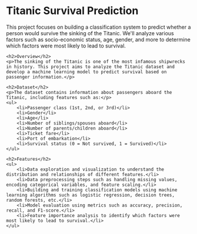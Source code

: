 <!DOCTYPE html>
<html lang="en">
<head>
    <meta charset="UTF-8">
    <meta name="viewport" content="width=device-width, initial-scale=1.0">
    <title>Titanic Survival Prediction</title>
</head>
<body>
    <h1>Titanic Survival Prediction</h1>
    <p>This project focuses on building a classification system to predict whether a person would survive the sinking of the Titanic. We'll analyze various factors such as socio-economic status, age, gender, and more to determine which factors were most likely to lead to survival.</p>
    
    <h2>Overview</h2>
    <p>The sinking of the Titanic is one of the most infamous shipwrecks in history. This project aims to analyze the Titanic dataset and develop a machine learning model to predict survival based on passenger information.</p>
    
    <h2>Dataset</h2>
    <p>The dataset contains information about passengers aboard the Titanic, including features such as:</p>
    <ul>
        <li>Passenger class (1st, 2nd, or 3rd)</li>
        <li>Gender</li>
        <li>Age</li>
        <li>Number of siblings/spouses aboard</li>
        <li>Number of parents/children aboard</li>
        <li>Ticket fare</li>
        <li>Port of embarkation</li>
        <li>Survival status (0 = Not survived, 1 = Survived)</li>
    </ul>
    
    <h2>Features</h2>
    <ul>
        <li>Data exploration and visualization to understand the distribution and relationships of different features.</li>
        <li>Data preprocessing steps such as handling missing values, encoding categorical variables, and feature scaling.</li>
        <li>Building and training classification models using machine learning algorithms such as logistic regression, decision trees, random forests, etc.</li>
        <li>Model evaluation using metrics such as accuracy, precision, recall, and F1-score.</li>
        <li>Feature importance analysis to identify which factors were most likely to lead to survival.</li>
    </ul>
</body>
</html>
